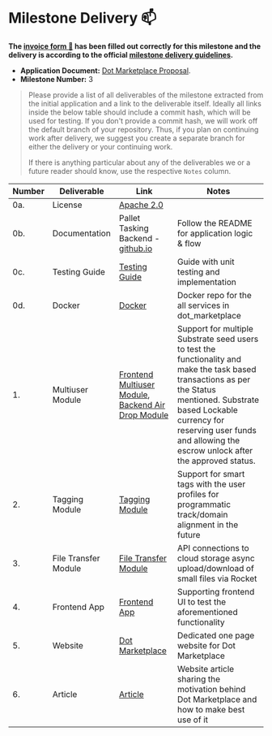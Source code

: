 # Milestone Delivery :mailbox:

**The [invoice form :pencil:](https://docs.google.com/forms/d/e/1FAIpQLSfmNYaoCgrxyhzgoKQ0ynQvnNRoTmgApz9NrMp-hd8mhIiO0A/viewform) has been filled out correctly for this milestone and the delivery is according to the official [milestone delivery guidelines](https://github.com/w3f/Grants-Program/blob/master/docs/milestone-deliverables-guidelines.md).**  

* **Application Document:** [Dot Marketplace Proposal](https://github.com/w3f/Grants-Program/blob/master/applications/dot_marketplace.md). 
* **Milestone Number:** 3

> Please provide a list of all deliverables of the milestone extracted from the initial application and a link to the deliverable itself. Ideally all links inside the below table should include a commit hash, which will be used for testing. If you don't provide a commit hash, we will work off the default branch of your repository. Thus, if you plan on continuing work after delivery, we suggest you create a separate branch for either the delivery or your continuing work. 
>
> If there is anything particular about any of the deliverables we or a future reader should know, use the respective `Notes` column.

| Number | Deliverable                     | Link                                                         | Notes                                                        |
| ------ | ------------------------------- | ------------------------------------------------------------ | ------------------------------------------------------------ |
| 0a.    | License                         | [Apache 2.0](https://github.com/) |                                                              |
| 0b.    | Documentation                   | Pallet Tasking Backend - [github.io](https://github.com/WowLabz/tasking_backend/tree/Phase1_Milestone3) | Follow the README for application logic & flow |
| 0c.    | Testing Guide                   | [Testing Guide](https://github.com/WowLabz/dot_marketplace_docker/blob/Phase1_Milestone3/README.md) | Guide with unit testing and implementation |
| 0d.    | Docker | [Docker](https://github.com/WowLabz/dot_marketplace_docker/tree/Phase1_Milestone3) | Docker repo for the all services in dot_marketplace |
| 1.     | Multiuser Module | [Frontend Multiuser Module](https://github.com/WowLabz/tasking_frontend/blob/Phase1_Milestone3/src/View/Modules/DashBoard/CardForAirDrop.js), [Backend Air Drop Module](https://github.com/WowLabz/tasking_backend/blob/Phase1_Milestone3/pallets/pallet-tasking/src/lib.rs#L459-L505) | Support for multiple Substrate seed users to test the functionality and make the task based transactions as per the Status mentioned. Substrate based Lockable currency for reserving user funds and allowing the escrow unlock after the approved status.         |
| 2.     | Tagging Module | [Tagging Module](https://github.com/WowLabz/authentication_service/blob/version/2.0/src/models/user.rs#L9-L41) | Support for smart tags with the user profiles for programmatic track/domain alignment in the future        |
| 3.     | File Transfer Module  | [File Transfer Module](https://github.com/WowLabz/authentication_service/blob/version/2.0/src/services/file_service.rs) | API connections to cloud storage async upload/download of small files via Rocket      |
| 4.     | Frontend App | [Frontend App](https://github.com/WowLabz/tasking_frontend/tree/Phase1_Milestone3/src) | Supporting frontend UI to test the aforementioned functionality   |
| 5.     | Website | [Dot Marketplace](https://www.dotmarketplace.co/)|Dedicated one page website for Dot Marketplace |  
| 6.     | Article | [Article](https://medium.com/@Dot_Marketplace/introducing-dot-marketplace-microtasking-app-for-crypto-communities-1063ec69bcb9)|Website article sharing the motivation behind Dot Marketplace and how to make best use of it      |

